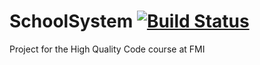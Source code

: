 # SchoolSystem [![Build Status](https://travis-ci.org/cwetanow/SchoolSystem.svg?branch=master)](https://travis-ci.org/cwetanow/SchoolSystem)
Project for the High Quality Code course at FMI
